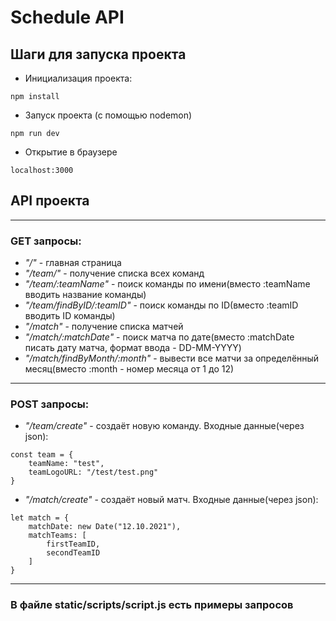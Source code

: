 # Schedule API

## Шаги для запуска проекта

* Инициализация проекта: 
```npm
npm install
```
* Запуск проекта (с помощью nodemon)
```npm
npm run dev
```
* Открытие в браузере
```
localhost:3000
```
## API проекта
---
### GET запросы:

* *"/"* - главная страница
* *"/team/"* - получение списка всех команд
* *"/team/:teamName"* - поиск команды по имени(вместо :teamName вводить название команды)
* *"/team/findByID/:teamID"* - поиск команды по ID(вместо :teamID вводить ID команды)
* *"/match"* - получение списка матчей
* *"/match/:matchDate"* - поиск матча по дате(вместо :matchDate писать дату матча, формат ввода - DD-MM-YYYY)
* *"/match/findByMonth/:month"* - вывести все матчи за определённый месяц(вместо :month - номер месяца от 1 до 12)
---
### POST запросы: 

* *"/team/create"* - создаёт новую команду. Входные данные(через json):

```JS
const team = {
    teamName: "test",
    teamLogoURL: "/test/test.png"
}
```

* *"/match/create"* - создаёт новый матч. Входные данные(через json):

```JS
let match = {
    matchDate: new Date("12.10.2021"),
    matchTeams: [
        firstTeamID,
        secondTeamID
    ]
}
```

***
### В файле static/scripts/script.js есть примеры запросов
